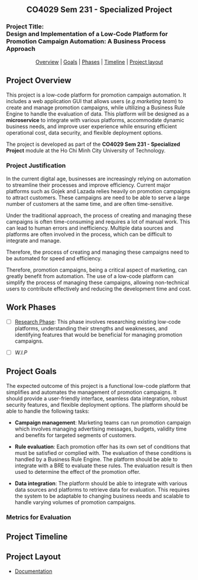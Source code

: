 <h2 align="center"> CO4029 Sem 231 - Specialized Project </h2>

### Project Title: <br/> Design and Implementation of a Low-Code Platform for Promotion Campaign Automation: A Business Process Approach

<p align="center">
  <a href="#project-overview">Overview</a> |
  <a href="#project-goals">Goals</a> |
  <a href="#work-phases"> Phases</a> |
  <a href="#project-timeline">Timeline</a> |
  <a href="#project-layout">Project layout</a>
</p>


## Project Overview

This project is a low-code platform for promotion campaign automation. It includes a web application GUI that allows users (*e.g marketing team*) to create and manage promotion campaigns, while ultilizing a Business Rule Engine to handle the evaluation of data. This platform will be designed as a **microservice** to integrate with various platforms, accommodate dynamic business needs, and improve user experience while ensuring efficient operational cost, data security, and flexible deployment options.

The project is developed as part of the **CO4029 Sem 231 - Specialized Project** module at the Ho Chi Minh City University of Technology.

### Project Justification

In the current digital age, businesses are increasingly relying on automation to streamline their processes and improve efficiency. Current major platforms such as Gojek and Lazada relies heavily on promotion campaigns to attract customers. These campaigns are need to be able to serve a large number of customers at the same time, and are often time-sensitive. 

Under the traditional approach, the process of creating and managing these campaigns is often time-consuming and requires a lot of manual work. This can lead to human errors and inefficiency. Multiple data sources and platforms are often involved in the process, which can be difficult to integrate and manage.

Therefore, the process of creating and managing these campaigns need to be automated for speed and efficiency. 
 
Therefore, promotion campaigns, being a critical aspect of marketing, can greatly benefit from automation. The use of a low-code platform can simplify the process of managing these campaigns, allowing non-technical users to contribute effectively and reducing the development time and cost.

## Work Phases

- [ ] [Research Phase](./documentation/research/README.md): This phase involves researching existing low-code platforms, understanding their strengths and weaknesses, and identifying features that would be beneficial for managing promotion campaigns.

- [ ] *W.I.P*

## Project Goals

The expected outcome of this project is a functional low-code platform that simplifies and automates the management of promotion campaigns. It should provide a user-friendly interface, seamless data integration, robust security features, and flexible deployment options. The platform should be able to handle the following tasks:

- **Campaign management**: Marketing teams can run promotion campaign which involves managing advertising messages, budgets, validity time and benefits for targeted segments of customers.

- **Rule evaluation**: Each promotion offer has its own set of conditions that must be satisfied or complied with. The evaluation of these conditions is handled by a Business Rule Engine. The platform should be able to integrate with a BRE to evaluate these rules. The evaluation result is then used to determine the effect of the promotion offer.

- **Data integration**: The platform should be able to integrate with various data sources and platforms to retrieve data for evaluation. This requires the system to be adaptable to changing business needs and scalable to handle varying volumes of promotion campaigns.

### Metrics for Evaluation

## Project Timeline

## Project Layout
 
- [Documentation](./documentation/README.md)
